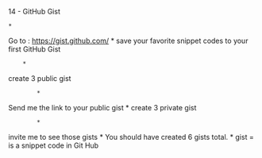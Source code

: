 14 - GitHub Gist

	*
Go to : https://gist.github.com/
	*
save your favorite snippet codes to your first GitHub Gist

		*
create 3 public gist

			*
Send me the link to your public gist
		*
create 3 private gist

			*
invite me to see those gists
	*
You should have created 6 gists total.
	*
gist = is a snippet code in Git Hub
